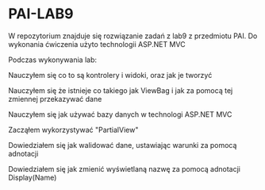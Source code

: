 # PAI-LAB9

W repozytorium znajduje się rozwiązanie zadań z lab9 z przedmiotu PAI. Do wykonania ćwiczenia użyto technologii ASP.NET MVC

Podczas wykonywania lab:

Nauczyłem się co to są kontrolery i widoki, oraz jak je tworzyć

Nauczyłem się że istnieje co takiego jak ViewBag i jak za pomocą tej zmiennej przekazywać dane

Nauczyłem się jak używać bazy danych w technologi ASP.NET MVC

Zacząłem wykorzystywać "PartialView"

Dowiedziałem się jak walidować dane, ustawiając warunki za pomocą adnotacji

Dowiedziałem się jak zmienić wyświetlaną nazwę za pomocą adnotacji Display(Name)
